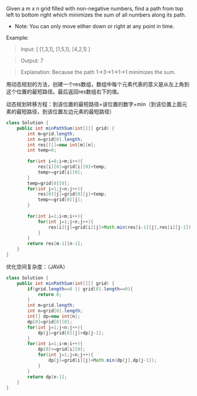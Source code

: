 Given a m x n grid filled with non-negative numbers, find a path from top left to bottom right which minimizes the sum of all numbers along its path.

- Note: You can only move either down or right at any point in time.

Example:

>Input:
[
  [1,3,1],
  [1,5,1],
  [4,2,1]
]

>Output: 7

>Explanation: Because the path 1→3→1→1→1 minimizes the sum.

用动态规划的方法，创建一个res数组，数组中每个元素代表的意义是从左上角到这个位置的最短路径。最后返回res数组右下的值。

动态规划转移方程：到该位置的最短路径=该位置的数字+min（到该位置上面元素的最短路径，到该位置左边元素的最短路径）

```java
class Solution {
    public int minPathSum(int[][] grid) {
        int m=grid.length;
        int n=grid[0].length;
        int res[][]=new int[m][n];
        int temp=0;
        
        for(int i=0;i<m;i++){
            res[i][0]=grid[i][0]+temp;
            temp+=grid[i][0];
        }
        temp=grid[0][0];
        for(int j=1;j<n;j++){
            res[0][j]=grid[0][j]+temp;
            temp+=grid[0][j];
        }
        
        for(int i=1;i<m;i++){       
            for(int j=1;j<n;j++){               
                res[i][j]=grid[i][j]+Math.min(res[i-1][j],res[i][j-1]);
            }
        }
        return res[m-1][n-1];
    }
}
```

优化空间复杂度：（JAVA）
```java
class Solution {
    public int minPathSum(int[][] grid) {
        if(grid.length==0 || grid[0].length==0){
            return 0;
        }
        int m=grid.length;
        int n=grid[0].length;
        int[] dp=new int[n];
        dp[0]=grid[0][0];
        for(int j=1;j<n;j++){
            dp[j]=grid[0][j]+dp[j-1];
        }
        for(int i=1;i<m;i++){
            dp[0]+=grid[i][0];
            for(int j=1;j<n;j++){
                dp[j]=grid[i][j]+Math.min(dp[j],dp[j-1]);
            }
        }
        return dp[n-1];
    }
}
```
